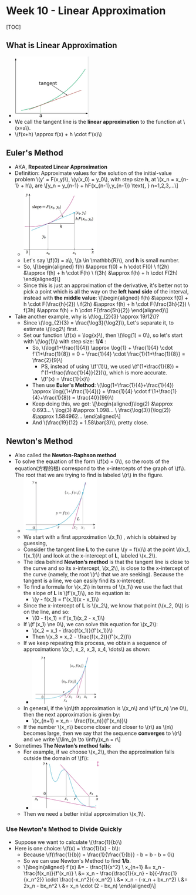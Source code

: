 # Week 10 - Linear Approximation

[TOC]

## What is Linear Approximation

* <img src="media/15106684044634.jpg" style="width:200px" />
* We call the tangent line is the **linear approximation** to the function at \\(x=a\\).
* \\(f(x+h) \approx f(x) + h \cdot f'(x)\\)

## Euler's Method 

* AKA, **Repeated Linear Approximation**
* Definition: Approximate values for the solution of the initial-value problem \\(y' = F(x,y)\\), \\(y(x_0) = y_0\\), with step size **h**, at \\(x_n = x_{n-1} + h\\), are \\[y_n = y_{n-1} + hF(x_{n-1},y_{n-1}) \text{, } n=1,2,3,...\\]
    * <img src="media/15107381979054.jpg" style="width:200px" />
    * Let's say \\(f(0) = a\\), \\(a \in \mathbb{R}\\), and **h** is small number.
    * So, \\[\begin{aligned}
        f(h) &\approx f(0) + h \cdot F(0) \\
        f(2h) &\approx f(h) + h \cdot F(h) \\
        f(3h) &\approx f(h) + h \cdot F(2h)
        \end{aligned}\\]
    * Since this is just an approximation of the derivative, it's better not to pick a point which is all the way on the **left hand side** of the interval, instead with **the middle value**: \\[\begin{aligned}
        f(h) &\approx f(0) + h \cdot F(\frac{h}{2}) \\
        f(2h) &\approx f(h) + h \cdot F(\frac{3h}{2}) \\
        f(3h) &\approx f(h) + h \cdot F(\frac{5h}{2})
        \end{aligned}\\]
* Take another example, why is \\(\log_{2}{3} \approx 19/12\\)?
    * Since \\(\log_{2}{3} = \frac{\log3}{\log2}\\), Let's separate it, to estimate \\(\log2\\) first.
    * Set our function \\(f(x) = \log{x}\\), then \\(\log(1) = 0\\), so let's start with \\(\log(1)\\) with step size: **1/4** : 
        * So, \\(\log(1+\frac{1}{4}) \approx \log{1} + \frac{1}{4} \cdot f'(1+\frac{1}{8}) = 0 + \frac{1}{4} \cdot \frac{1}{1+\frac{1}{8}} = \frac{2}{9}\\)
            * PS, instead of using \\(f'(1)\\), we used \\(f'(1+\frac{1}{8}) = f'(1+\frac{\frac{1}{4}}{2})\\), which is more accurate.
            * \\(f'(x) = \frac{1}{x}\\)
        * Then use **Euler's Method**: \\(\log(1+\frac{1}{4}+\frac{1}{4}) \approx \log{(1+\frac{1}{4})} + \frac{1}{4} \cdot f'(1+\frac{1}{4}+\frac{1}{8}) = \frac{40}{99}\\)
        * Keep doing this, we got: \\[\begin{aligned}\log(2) &\approx 0.693... \\ \log(3) &\approx 1.098... \\ \frac{\log(3)}{\log(2)} &\approx 1.584962... \end{aligned}\\]
        * And \\(\frac{19}{12} = 1.58\bar{3}\\), pretty close.

## Newton's Method

* Also called the **Newton-Raphson method**
* To solve the equation of the form \\(f(x) = 0\\), so the roots of the equation(方程的根) correspond to the x-intercepts of the graph of \\(f\\). The root that we are trying to find is labeled \\(r\\) in the figure.
    * <img src="media/15107501431432.jpg" style="width:200px" />
    * We start with a first approximation \\(x_1\\) , which is obtained by guessing,
    * Consider the tangent line **L** to the curve \\(y = f(x)\\) at the point \\((x_1, f(x_1))\\) and look at the x-intercept of **L**, labeled \\(x_2\\).
    * The idea behind **Newton’s method** is that the tangent line is close to the curve and so its x-intercept, \\(x_2\\), is close to the x-intercept of the curve (namely, the root \\(r\\) that we are seeking). Because the tangent is a line, we can easily find its x-intercept.
    * To find a formula for \\(x_2\\) in terms of \\(x_1\\) we use the fact that the slope of **L** is \\(f'(x_1)\\), so its equation is:
        * \\(y - f(x_1) = f'(x_1)(x - x_1)\\)
    * Since the x-intercept of **L** is \\(x_2\\), we know that point (\\(x_2, 0\\)) is on the line, and so:
        * \\(0 - f(x_1) = f'(x_1)(x_2 - x_1)\\)
    * If \\(f'(x_1) \ne 0\\), we can solve this equation for \\(x_2\\):
        * \\(x_2 = x_1 - \frac{f(x_1)}{f'(x_1)}\\)
        * Then \\(x_3 = x_2 - \frac{f(x_2)}{f'(x_2)}\\)
    * If we keep repeating this process, we obtain a sequence of approximations \\(x_1, x_2, x_3, x_4, \dots\\) as shown:
        * <img src="media/15107508161148.jpg" style="width:180px" />
    * In general, if the \\(n\\)th approximation is \\(x_n\\) and \\(f'(x_n) \ne 0\\), then the next approximation is given by:
        * \\(x_{n+1} = x_n - \frac{f(x_n)}{f'(x_n)}\\)
    * If the number \\(x_n\\) become closer and closer to \\(r\\) as \\(n\\) becomes large, then we say that the sequence **converges** to \\(r\\) and we write \\[\lim_{n \to \infty}x_n = r\\]
* Sometimes **The Newton’s method fails**:
    * For example, if we choose \\(x_2\\), then the approximation falls outside the domain of \\(f\\):
        * <img src="media/15107512854725.jpg" style="width:180px" />
    * Then we need a better initial approximation \\(x_1\\).

### Use Newton's Method to Divide Quickly

* Suppose we want to calculate \\(\frac{1}{b}\\)
* Here is one choice: \\(f(x) = \frac{1}{x} - b\\):
    * Because \\(f(\frac{1}{b}) = \frac{1}{\frac{1}{b}} - b = b - b = 0\\)
    * So we can use Newton's Method to find **1/b**.
    * \\[\begin{aligned}
        f'(x) &= - \frac{1}{x^2} \\
        x_{n+1} &= x_n - \frac{f(x_n)}{f'(x_n)} \\
        &= x_n - \frac{\frac{1}{x_n} - b}{-\frac{1}{x_n^2}} \cdot \frac{-x_n^2}{-x_n^2} \\
        &= x_n - (-x_n + bx_n^2) \\
        &= 2x_n - bx_n^2 \\
        &= x_n \cdot (2 - bx_n)
        \end{aligned}\\]


